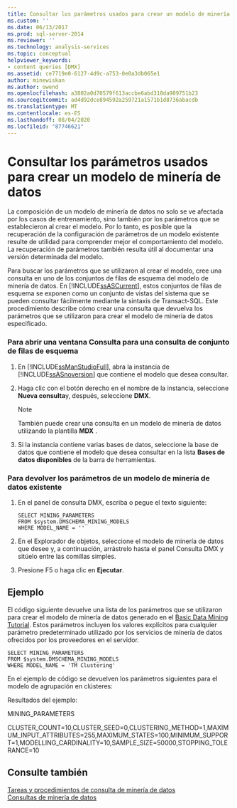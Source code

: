 ```yaml
---
title: Consultar los parámetros usados para crear un modelo de minería de datos | Microsoft Docs
ms.custom: ''
ms.date: 06/13/2017
ms.prod: sql-server-2014
ms.reviewer: ''
ms.technology: analysis-services
ms.topic: conceptual
helpviewer_keywords:
- content queries [DMX]
ms.assetid: ce7719e0-6127-4d9c-a753-0e0a3db065e1
author: minewiskan
ms.author: owend
ms.openlocfilehash: a3802a0d70579f613accbe6abd310da909751b23
ms.sourcegitcommit: ad4d92dce894592a259721a1571b1d8736abacdb
ms.translationtype: MT
ms.contentlocale: es-ES
ms.lasthandoff: 08/04/2020
ms.locfileid: "87746621"
---
```

# <a name="query-the-parameters-used-to-create-a-mining-model"></a>Consultar los parámetros usados para crear un modelo de minería de datos
  La composición de un modelo de minería de datos no solo se ve afectada por los casos de entrenamiento, sino también por los parámetros que se establecieron al crear el modelo. Por lo tanto, es posible que la recuperación de la configuración de parámetros de un modelo existente resulte de utilidad para comprender mejor el comportamiento del modelo. La recuperación de parámetros también resulta útil al documentar una versión determinada del modelo.  
  
 Para buscar los parámetros que se utilizaron al crear el modelo, cree una consulta en uno de los conjuntos de filas de esquema del modelo de minería de datos. En [!INCLUDE[ssASCurrent](../../includes/ssascurrent-md.md)], estos conjuntos de filas de esquema se exponen como un conjunto de vistas del sistema que se pueden consultar fácilmente mediante la sintaxis de Transact-SQL. Este procedimiento describe cómo crear una consulta que devuelva los parámetros que se utilizaron para crear el modelo de minería de datos especificado.  
  
### <a name="to-open-a-query-window-for-a-schema-rowset-query"></a>Para abrir una ventana Consulta para una consulta de conjunto de filas de esquema  
  
1.  En [!INCLUDE[ssManStudioFull](../../includes/ssmanstudiofull-md.md)], abra la instancia de [!INCLUDE[ssASnoversion](../../includes/ssasnoversion-md.md)] que contiene el modelo que desea consultar.  
  
2.  Haga clic con el botón derecho en el nombre de la instancia, seleccione **Nueva consulta**y, después, seleccione **DMX**.  
  
    > [!NOTE]  
    >   También puede crear una consulta en un modelo de minería de datos utilizando la plantilla **MDX** .  
  
3.  Si la instancia contiene varias bases de datos, seleccione la base de datos que contiene el modelo que desea consultar en la lista **Bases de datos disponibles** de la barra de herramientas.  
  
### <a name="to-return-model-parameters-for-an-existing-mining-model"></a>Para devolver los parámetros de un modelo de minería de datos existente  
  
1.  En el panel de consulta DMX, escriba o pegue el texto siguiente:  
  
    ```  
    SELECT MINING_PARAMETERS  
    FROM $system.DMSCHEMA_MINING_MODELS  
    WHERE MODEL_NAME = ''  
    ```  
  
2.  En el Explorador de objetos, seleccione el modelo de minería de datos que desee y, a continuación, arrástrelo hasta el panel Consulta DMX y sitúelo entre las comillas simples.  
  
3.  Presione F5 o haga clic en **Ejecutar**.  
  
## <a name="example"></a>Ejemplo  
 El código siguiente devuelve una lista de los parámetros que se utilizaron para crear el modelo de minería de datos generado en el [Basic Data Mining Tutorial](../../tutorials/basic-data-mining-tutorial.md). Estos parámetros incluyen los valores explícitos para cualquier parámetro predeterminado utilizado por los servicios de minería de datos ofrecidos por los proveedores en el servidor.  
  
```  
SELECT MINING_PARAMETERS   
FROM $system.DMSCHEMA_MINING_MODELS  
WHERE MODEL_NAME = 'TM Clustering'  
```  
  
 En el ejemplo de código se devuelven los parámetros siguientes para el modelo de agrupación en clústeres:  
  
 Resultados del ejemplo:  
  
 MINING_PARAMETERS  
  
 CLUSTER_COUNT=10,CLUSTER_SEED=0,CLUSTERING_METHOD=1,MAXIMUM_INPUT_ATTRIBUTES=255,MAXIMUM_STATES=100,MINIMUM_SUPPORT=1,MODELLING_CARDINALITY=10,SAMPLE_SIZE=50000,STOPPING_TOLERANCE=10  
  
## <a name="see-also"></a>Consulte también  
 [Tareas y procedimientos de consulta de minería de datos](data-mining-query-tasks-and-how-tos.md)   
 [Consultas de minería de datos](data-mining-queries.md)  
  
  
